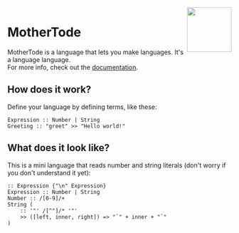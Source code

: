 <img align="right" height="100" src="http://todepond.com/IMG/MotherTode@0.25x.png">

# MotherTode

MotherTode is a language that lets you make languages. It's a language language.<br>
For more info, check out the [documentation](https://l2wilson94.gitbook.io/mothertode/).

## How does it work?
Define your language by defining terms, like these:

```
Expression :: Number | String
Greeting :: "greet" >> "Hello world!"
```

## What does it look like?
This is a mini language that reads number and string literals (don't worry if you don't understand it yet):
```
:: Expression {"\n" Expression}
Expression :: Number | String
Number :: /[0-9]/+
String (
    :: '"' /[^"]/* '"'
    >> ([left, inner, right]) => "`" + inner + "`"
)
```
